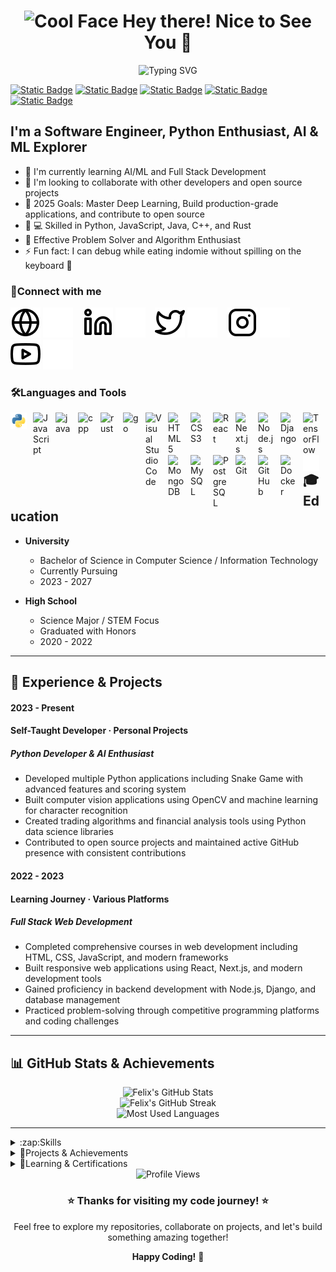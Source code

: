 <h1 align="center"> <img src="https://emojis.slackmojis.com/emojis/images/1531849430/4246/blob-sunglasses.gif?1531849430" width="36" alt="Cool Face"/> Hey there! Nice to See You 👋 </h1>

<div align="center">
  <img src="https://readme-typing-svg.herokuapp.com?font=Fira+Code&pause=1000&color=2E96F7&center=true&vCenter=true&width=600&lines=Welcome+to+my+Code+Universe!;🐍+Python+Enthusiast;🤖+AI+%26+ML+Explorer;🎮+Game+Developer;💰+Trading+System+Builder;🌐+Full-Stack+Web+Dev;Always+Learning%2C+Always+Growing!" alt="Typing SVG" />
</div>

[![Static Badge](https://img.shields.io/badge/LeetCode-%23ffb51e?style=for-the-badge&logo=leetcode&labelColor=black)](https://leetcode.com/felixstilllearning/)
[![Static Badge](https://img.shields.io/badge/GeeksforGeeks-%232f8d46?style=for-the-badge&logo=geeksforgeeks&labelColor=white)](https://auth.geeksforgeeks.org/user/felixangga077)
[![Static Badge](https://img.shields.io/badge/HackerRank-%2332c766?style=for-the-badge&logo=hackerrank&labelColor=%231c212b)](https://www.hackerrank.com/profile/felixangga077)
[![Static Badge](https://img.shields.io/badge/codeforces-%231c97d3?style=for-the-badge&logo=codeforces&logoColor=%23b31f25&labelColor=%23fad262)](https://codeforces.com/profile/felixstilllearning)
[![Static Badge](https://img.shields.io/badge/DevPost%20Profile-%233acce6?style=for-the-badge&logo=devpost&labelColor=%23003e54)](https://devpost.com/felixstilllearning)

## I'm a Software Engineer, Python Enthusiast, AI & ML Explorer

- 🌱 I'm currently learning AI/ML and Full Stack Development
- 👯 I'm looking to collaborate with other developers and open source projects
- 🥅 2025 Goals: Master Deep Learning, Build production-grade applications, and contribute to open source
- 🐍 💻 Skilled in Python, JavaScript, Java, C++, and Rust
- 🎯 Effective Problem Solver and Algorithm Enthusiast
- ⚡ Fun fact: I can debug while eating indomie without spilling on the keyboard 🍜

### 🤝Connect with me

[![website](./img/globe-light.svg)](https://felixstilllearning.dev#gh-light-mode-only)
[![website](./img/globe-dark.svg)](https://felixstilllearning.dev#gh-dark-mode-only)
&nbsp;&nbsp;
[![website](./img/linkedin-light.svg)](https://www.linkedin.com/in/felixstilllearning/#gh-light-mode-only)
[![website](./img/linkedin-dark.svg)](https://www.linkedin.com/in/felixstilllearning/#gh-dark-mode-only)
&nbsp;&nbsp;
[![website](./img/twitter-light.svg)]((https://x.com/AstoriasD48561)#gh-light-mode-only)
[![website](./img/twitter-dark.svg)](https://twitter.com/felixstilllearning#gh-dark-mode-only)
&nbsp;&nbsp;
[![website](./img/instagram-light.svg)](https://www.instagram.com/felix_still_learning#gh-light-mode-only)
[![website](./img/instagram-dark.svg)](https://www.instagram.com/felix_still_learning#gh-dark-mode-only)
&nbsp;&nbsp;
[![website](./img/youtube-light.svg)](https://www.youtube.com/channel/felixstilllearning#gh-light-mode-only)
[![website](./img/youtube-dark.svg)](https://www.youtube.com/channel/felixstilllearning#gh-dark-mode-only)

### 🛠️Languages and Tools

<img align="left" alt="python" width="26px" src="https://raw.githubusercontent.com/devicons/devicon/master/icons/python/python-original.svg" style="padding-right:10px;" />
<img align="left" alt="JavaScript" width="26px" src="https://cdn.jsdelivr.net/gh/devicons/devicon/icons/javascript/javascript-original.svg" style="padding-right:10px;" />
<img align="left" alt="java" width="26px" src="https://cdn.jsdelivr.net/gh/devicons/devicon@latest/icons/java/java-original.svg" style="padding-right:10px;" />
<img align="left" alt="cpp" width="26px" src="https://cdn.jsdelivr.net/gh/devicons/devicon@latest/icons/cplusplus/cplusplus-original.svg" style="padding-right:10px;" />
<img align="left" alt="rust" width="26px" src="https://cdn.jsdelivr.net/gh/devicons/devicon@latest/icons/rust/rust-original.svg" style="padding-right:10px;" />
<img align="left" alt="go" width="26px" src="https://cdn.jsdelivr.net/gh/devicons/devicon@latest/icons/go/go-original.svg" style="padding-right:10px;" />
<img align="left" alt="Visual Studio Code" width="26px" src="https://cdn.jsdelivr.net/gh/devicons/devicon/icons/vscode/vscode-original.svg" style="padding-right:10px;" />
<img align="left" alt="HTML5" width="26px" src="https://cdn.jsdelivr.net/gh/devicons/devicon/icons/html5/html5-original.svg" style="padding-right:10px;" />
<img align="left" alt="CSS3" width="26px" src="https://cdn.jsdelivr.net/gh/devicons/devicon/icons/css3/css3-original.svg" style="padding-right:10px;" />
<img align="left" alt="React" width="26px" src="https://cdn.jsdelivr.net/gh/devicons/devicon/icons/react/react-original.svg" style="padding-right:10px;" />
<img align="left" alt="Next.js" width="26px" src="https://cdn.jsdelivr.net/gh/devicons/devicon@latest/icons/nextjs/nextjs-original.svg" style="padding-right:10px;" />
<img align="left" alt="Node.js" width="26px" src="https://cdn.jsdelivr.net/gh/devicons/devicon/icons/nodejs/nodejs-original.svg" style="padding-right:10px;" />
<img align="left" alt="Django" width="26px" src="https://cdn.jsdelivr.net/gh/devicons/devicon@latest/icons/django/django-plain.svg" style="padding-right:10px;" />
<img align="left" alt="TensorFlow" width="26px" src="https://cdn.jsdelivr.net/gh/devicons/devicon@latest/icons/tensorflow/tensorflow-original.svg" style="padding-right:10px;" />
<img align="left" alt="MongoDB" width="26px" src="https://cdn.jsdelivr.net/gh/devicons/devicon/icons/mongodb/mongodb-original.svg" style="padding-right:10px;" />
<img align="left" alt="MySQL" width="26px" src="https://cdn.jsdelivr.net/gh/devicons/devicon/icons/mysql/mysql-original.svg" style="padding-right:10px;" />
<img align="left" alt="PostgreSQL" width="26px" src="https://cdn.jsdelivr.net/gh/devicons/devicon@latest/icons/postgresql/postgresql-original.svg" style="padding-right:10px;" />
<img align="left" alt="Git" width="26px" src="https://cdn.jsdelivr.net/gh/devicons/devicon/icons/git/git-original.svg" style="padding-right:10px;" />
<img align="left" alt="GitHub" width="26px" src="https://user-images.githubusercontent.com/3369400/139447912-e0f43f33-6d9f-45f8-be46-2df5bbc91289.png" style="padding-right:10px;" />
<img align="left" alt="Docker" width="26px" src="https://cdn.jsdelivr.net/gh/devicons/devicon@latest/icons/docker/docker-original.svg" style="padding-right:10px;" />
<img align="left" alt="Terminal" width="26px" src="./img/terminal-dark.svg" />

<br />
<br />

---

## 🎓 Education

- **University**
  - Bachelor of Science in Computer Science / Information Technology
  - Currently Pursuing
  - 2023 - 2027

- **High School**
  - Science Major / STEM Focus
  - Graduated with Honors
  - 2020 - 2022

---

## 💼 Experience & Projects

#### 2023 - Present
#### Self-Taught Developer · Personal Projects
##### Python Developer & AI Enthusiast

- Developed multiple Python applications including Snake Game with advanced features and scoring system
- Built computer vision applications using OpenCV and machine learning for character recognition
- Created trading algorithms and financial analysis tools using Python data science libraries
- Contributed to open source projects and maintained active GitHub presence with consistent contributions

#### 2022 - 2023
#### Learning Journey · Various Platforms
##### Full Stack Web Development

- Completed comprehensive courses in web development including HTML, CSS, JavaScript, and modern frameworks
- Built responsive web applications using React, Next.js, and modern development tools
- Gained proficiency in backend development with Node.js, Django, and database management
- Practiced problem-solving through competitive programming platforms and coding challenges

---

## 📊 GitHub Stats & Achievements

<div align="center">
  <img src="https://github-readme-stats.vercel.app/api?username=FelixStillLearning&show_icons=true&theme=radical&hide_border=true&include_all_commits=true&count_private=true" alt="Felix's GitHub Stats" />
</div>

<div align="center">
  <img src="https://github-readme-streak-stats.herokuapp.com/?user=FelixStillLearning&theme=radical&hide_border=true" alt="Felix's GitHub Streak" />
</div>

<div align="center">
  <img src="https://github-readme-stats.vercel.app/api/top-langs/?username=FelixStillLearning&layout=compact&theme=radical&hide_border=true&langs_count=8" alt="Most Used Languages" />
</div>

---

<details>
  <summary>:zap:Skills</summary>
  
<!--START_SECTION:activity-->
- Data Structures & Algorithms (Python/Java/C++)
- Machine Learning & AI Development
- Full Stack Web Development (React, Next.js, Django)
- Computer Vision & Image Processing
- Game Development (Pygame, Unity)
- Database Management (MySQL, PostgreSQL, MongoDB)
- DevOps & Version Control (Git, GitHub, Docker)
- Trading Algorithm Development
- Blockchain & Cryptocurrency
- Mobile App Development
- API Development & Integration
- Problem Solving & Competitive Programming
- Software Architecture & Design Patterns
- Agile Development & Teamwork
- Technical Writing & Documentation
<!--END_SECTION:activity-->

</details>

<details>
  <summary>📜Projects & Achievements</summary>

- [**Python Snake Game**](https://github.com/FelixStillLearning/SnakeGamePython) - Classic game with modern features, power-ups, and scoring system
- [**HurufinApp - Computer Vision**](https://github.com/FelixStillLearning/HurufinApp) - Character recognition system using OpenCV and ML
- [**Java Learning Projects**](https://github.com/FelixStillLearning/Java-Projects) - Collection of OOP projects including management systems
- [**Machine Learning Experiments**](https://github.com/FelixStillLearning/ML-Experiments) - Various ML models and data analysis projects
- [**Web Development Portfolio**] - Responsive websites using modern frameworks
- [**Game Development Projects**] - Various game prototypes and interactive applications
- **Open Source Contributions** - Active contributor to various GitHub repositories

</details>

<details>
  <summary>📜Learning & Certifications</summary>

- **Python Programming** - Advanced level proficiency with data science libraries
- **Machine Learning Fundamentals** - TensorFlow, Scikit-learn, Computer Vision
- **Web Development** - Full stack development with modern frameworks
- **Data Structures & Algorithms** - Problem solving and competitive programming
- **Game Development** - Pygame and Unity game development
- **Database Management** - SQL and NoSQL database design and optimization
- **Version Control** - Git, GitHub workflow and collaboration
- **Software Engineering Principles** - Clean code, design patterns, and best practices

</details>

<div align="center">
  <img src="https://komarev.com/ghpvc/?username=FelixStillLearning&label=Profile%20views&color=0e75b6&style=flat" alt="Profile Views" />
</div>

<div align="center">
  <h3>⭐ Thanks for visiting my code journey! ⭐</h3>
  <p>Feel free to explore my repositories, collaborate on projects, and let's build something amazing together!</p>
  <p><strong>Happy Coding!</strong> 🚀</p>
</div>

